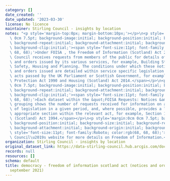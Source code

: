 ```yaml
---
category: []
date_created: ''
date_updated: '2023-03-30'
license: No licence
maintainer: Stirling Council - insights by location
notes: "<p style='margin-top:0px; margin-bottom:10px;'></p>\n<p style='margin:0cm\
  \ 0cm 7.5pt; background-image:initial; background-position:initial; background-size:initial;\
  \ background-repeat:initial; background-attachment:initial; background-origin:initial;\
  \ background-clip:initial;'><span style='font-size:11pt; font-family:Roboto; color:rgb(68,\
  \ 68, 68);'>Under FOISA , the Freedom of Information (Scotland) Act 2002, Stirling\
  \ Council receives requests from members of the public for details of notices served\
  \ and orders issued by its various services, for example, Building Standards, Food\
  \ Safety, Housing and Planning. The conditions under which these notices are served\
  \ and orders issued are detailed within service specific legislation contained within\
  \ acts passed by the UK Parliament or Scottish Government, for example, the Environmental\
  \ Protection Act 1990 and Housing (Scotland) Act 2014.</span></p>\n<p style='margin:0cm\
  \ 0cm 7.5pt; background-image:initial; background-position:initial; background-size:initial;\
  \ background-repeat:initial; background-attachment:initial; background-origin:initial;\
  \ background-clip:initial;'><span style='font-size:11pt; font-family:Roboto; color:rgb(68,\
  \ 68, 68);'>Each dataset within the &quot;FOISA Requests: Notices &amp; Orders&quot;\
  \ grouping shows the number of requests received for information on a broad range\
  \ of legislation in a given period, and, where possible, provides a link to the\
  \ appropriate section within the relevant act, for example, Section 1, Local Government\
  \ (Scotland) Act 1994.</span></p>\n<p style='margin:0cm 0cm 7.5pt; background-image:initial;\
  \ background-position:initial; background-size:initial; background-repeat:initial;\
  \ background-attachment:initial; background-origin:initial; background-clip:initial;'><span\
  \ style='font-size:11pt; font-family:Roboto; color:rgb(68, 68, 68);'>Visit Stirling\
  \ Council\u2019s website for more details on Freedom of Information.</span></p>"
organization: Stirling Council - insights by location
original_dataset_link: https://data-stirling-council.hub.arcgis.com/documents/stirling-council::democracy-freedom-of-information-scotland-act-notices-and-orders-july-september-2021-1
records: null
resources: []
schema: default
title: democracy - freedom of information scotland act (notices and orders july -
  september 2021)
---
```


